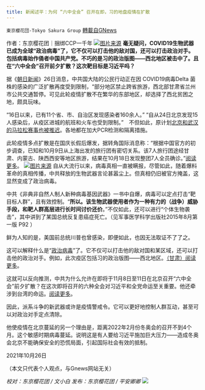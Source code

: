 ```yaml
---
title: 新闻述平：为何 “六中全会” 召开在即，习的地盘疫情在扩散
---
```

`東京櫻花団-Tokyo Sakura Group` [轉載自GNews](https://gnews.org/zh-hans/1619086/)

作者：东京樱花团｜捆绑CCP一千年
![](https://assets.gnews.org/wp-content/uploads/2021/10/10265.png)[图片来源](https://global.udn.com/global_vision/story/8662/5841422)
**毫无疑问，COVID19生物武器已成为全球“政治病毒”了，它不仅可以打击他的敌对国，还可以打击政治对手。包括病毒始作俑者中国共产党。不巧的是习的政治版图——西北地区被击中了。且在“六中全会”召开前夕扩散？这次靶目标是习近平吗？**

据《[朝日新闻](https://www.asahi.com/articles/ASPBT61FWPBTUHBI007.html)》26日消息，中共国大陆的公民行动正在因 COVID19病毒Delta 菌株的感染的广泛扩散再度受到限制，“部分地区禁止跨省旅游，西北部甘肃省兰州市公共交通暂停。可见此轮疫情扩散不在繁华的东部地区，却选择了西北贫困之地，颇具玩味。

“16日以来，已有11个省、市、自治区发现感染者160余人。” “自从24日北京发现15人感染后，从疫区进城的航班和火车也受到限制。”　不但如此，原计划[北京和武汉的马拉松赛事也被推迟](https://www.163.com/dy/article/GN4FN97U0514DCDB.html)。各地都在加大PCR检测和隔离措施。

此轮疫情多点扩散是在国庆长假后爆发，据转角国际消息称：“根据中国官方的初步调查，已知和10月9日从上海出发的旅行团有密切关系。该7人旅行团途经甘肃、内蒙古、陕西西安等地区旅游，结果在10月18日发现整团7人全员确诊。”[阅读更多](https://global.udn.com/global_vision/story/8662/5841422)。
![](https://lh6.googleusercontent.com/L_D_3oTS77Z0j_qFJYtyMY-OLqf7iPGy39n45-U1TzRAK_39LExllrfmmIBjOzMe74fgiY9ss7NKxgo9aKapOkVT3G_oZmMmz56afnqrDopF2oMUOPY_acYv3gU_ctZwSR5lqtIP=s1600)[图片来源](https://www.bbc.com/zhongwen/simp/world-59005914)
自从大流行以来，病毒真相一直被瞒报，尽管如此，随着爆料革命的真相传播，中共释放的生物武器言论甚嚣尘上。但真相仍旧被官方掩盖，这显然变成了政治病毒。

中共《非典非自然人制人新种病毒基因武器》一书中自爆，病毒可以定点打击“靶目标人群”，且有效控制。“**所以。该生物武器使用者作为一种有力的（战争）威胁手段，和靶人群高层进行长时间讨价还价**。”不仅如此，还可以进行“个体生物袭击”，其中讲到了某国总统反复患癌症死亡。（见军事医学科学出版社2015年8月第一版 P92 ）

鲜为人知的是，美国前总统川普也曾感染，即便如此，也因无法取证不了了之。

这可以解释什么是“[政治病毒](http://www.china-embassy.or.jp/chn/mtdh/t1899250.htm)”了。它不仅可以打击他的敌对国和某区域，还可以打击他的政治对手。例如，此次疫区包括习的政治版图——西北地区。[（甘肃）阅读更多](http://www.news.cn/yingjijiuyuan/2021-10/26/c_1211420337.htm)。

这就可以反向推测，中共为什么允许在即将于11月8日至11日在北京召开“六中全会”前夕扩散？在这次即将召开的六种全会对习近平和全党命运至关重要。他还牵涉到台湾的命运。[阅读更多](https://www.bbc.com/zhongwen/simp/world-59005914)。

因此，派系斗争的新武器或许是疫情警戒令。它可以更好地控制人群互动，甚至可以对政治对手定点清除。

他使疫情在北京蔓延的另一个理由是，距离2022年2月份冬奥会的召开不到4个月。这个敏感时期病毒蔓延。说明这是有人要给习近平施加巨大压力——造成冬奥会北京不能确保安全的恐慌局面，引起国际社会有效的抵制。

2021年10月26日

（本文只代表个人观点，与Gnews网站无关）

*校对：东京樱花团 / 文小白*
*发布：东京樱花团 / 平安卿卿*
![](https://assets.gnews.org/wp-content/uploads/2021/09/image0-1-18.jpg)
